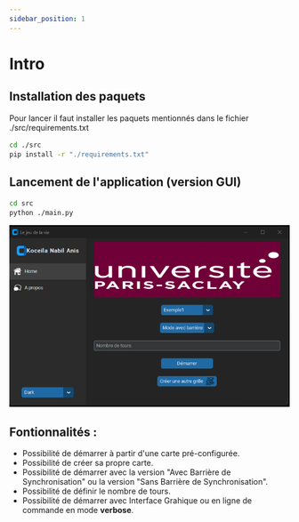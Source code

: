 ```yaml
---
sidebar_position: 1
---
```


# Intro

## Installation des paquets

Pour lancer il faut installer les paquets mentionnés dans le fichier ./src/requirements.txt

```bash
cd ./src
pip install -r "./requirements.txt"
```

## Lancement de l'application (version GUI)

```bash
cd src
python ./main.py
```

![Locale Dropdown](./img/capture_main.png)

## Fontionnalités :

- Possibilité de démarrer à partir d'une carte pré-configurée.
- Possibilité de créer sa propre carte.
- Possibilité de démarrer avec la version "Avec Barrière de Synchronisation" ou la version "Sans Barrière de Synchronisation".
- Possibilité de définir le nombre de tours.
- Possibilité de démarrer avec Interface Grahique ou en ligne de commande en mode **verbose**.
